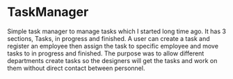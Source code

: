 # TaskManager
Simple task manager to manage tasks which I started long time ago.
It has 3 sections, Tasks, in progress and finished. A user can create a task and register an employee then assign the task to specific employee and move tasks to in progress and finished. The purpose was to allow different departments create tasks so the designers will get the tasks and work on them without direct contact between personnel.
